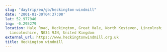 ```yaml
---
slug: "daytrip/eu/gb/heckington-windmill"
date: '2001-01-30T04:37:00'
lat: 52.977040
lng: -0.295279
location: Hale Road, Heckington, Great Hale, North Kesteven, Lincolnshire, Greater
  Lincolnshire, NG34 9JN, United Kingdom
external_url: https://www.heckingtonwindmill.org.uk
title: Heckington windmill
---
```



